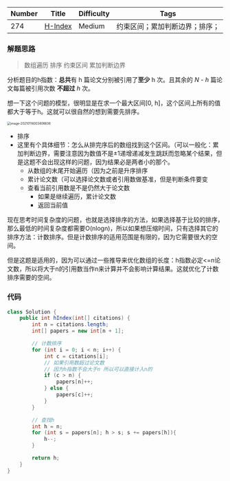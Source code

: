 | Number | Title                                                | Difficulty | Tags                           |
| ------ | ---------------------------------------------------- | ---------- | ------------------------------ |
| 274    | [H-Index](https://leetcode-cn.com/problems/h-index/) | Medium     | 约束区间；累加判断边界；排序； |



### 解题思路

> 数组遍历 排序 约束区间 累加判断边界

分析题目的h指数：**总共**有 h 篇论文分别被引用了**至少** h 次。且其余的 *N - h* 篇论文每篇被引用次数 **不超过** *h* 次。

想一下这个问题的模型，很明显是在求一个最大区间[0, h]，这个区间上所有的值都大于等于h。这就可以很自然的想到需要先排序。

<img src="E:\IDEASpace\Algorithm\leetcode-doc\array\image-20210114003406636.png" alt="image-20210114003406636" style="zoom:50%;" />

- 排序
- 这里有个具体细节：怎么从排完序后的数组找到这个区间。（可以一般化：累加判断边界，需要注意因为数值不是±1递增递减发生跳跃而忽略某个结果，但是这题不会出现这样的问题，因为结果必是两者小的那个。
  - 从数组的末尾开始遍历（因为之前是升序排序
  - 累计论文数（可以选择论文数或者引用数做基准，但是判断条件要变
  - 查看当前引用数是不是仍然大于论文数
    - 如果是继续遍历，累计论文数
    - 返回当前值

现在思考时间复杂度的问题，也就是选择排序的方法，如果选择基于比较的排序，那么最低的时间复杂度都需要O(nlogn)，所以如果想压缩时间，只有选择其它的排序方法：计数排序。但是计数排序的适用范围是有限的，因为它需要很大的空间。

但是这题是适用的，因为可以通过一些推导来优化数组的长度：h指数必定<=n论文数，所以将大于n的引用数当作n来计算并不会影响计算结果。这就优化了计数排序需要的空间。

### 代码

```java
class Solution {
    public int hIndex(int[] citations) {
        int n = citations.length;
        int[] papers = new int[n + 1];

        // 计数排序
        for (int i = 0; i < n; i++) {
            int c = citations[i];
            // 如果引用数超过论文数
            // 因为h指数不会大于n 所以可以直接计入n的
            if (c > n) {
                papers[n]++;
            } else {
                papers[c]++;
            }
        }

        // 查找h
        int h = n;
        for (int s = papers[n]; h > s; s += papers[h]){
            h--;
        }

        return h;
    }
}
```


